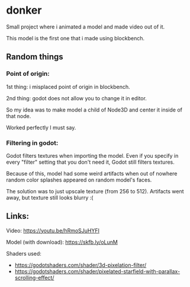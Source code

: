 # donker

Small project where i animated a model and made video out of it.

This model is the first one that i made using blockbench.

## Random things

### Point of origin:

1st thing: i misplaced point of origin in blockbench.

2nd thing: godot does not allow you to change it in editor.

So my idea was to make model a child of Node3D and center it inside of that node.

Worked perfectly I must say.

### Filtering in godot:

Godot filters textures when importing the model. Even if you specify in every "filter" setting that you don't need it, Godot still filters textures.

Because of this, model had some weird artifacts when out of nowhere random color splashes appeared on random model's faces.

The solution was to just upscale texture (from 256 to 512). Artifacts went away, but texture still looks blurry :(

## Links:

Video: https://youtu.be/hRmoSJuHYFI

Model (with download): https://skfb.ly/oLunM

Shaders used:

- https://godotshaders.com/shader/3d-pixelation-filter/
- https://godotshaders.com/shader/pixelated-starfield-with-parallax-scrolling-effect/
